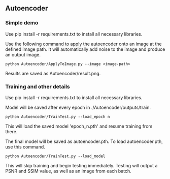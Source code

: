 
## Autoencoder


### Simple demo

Use pip install -r requirements.txt to install all necessary libraries.

Use the following command to apply the autoencoder onto an image at the defined image path. It will automatically add noise to the image and produce an output image.

`python Autoencoder/ApplyToImage.py --image <image-path>`

Results are saved as Autoencoder/result.png.

### Training and other details

Use pip install -r requirements.txt to install all necessary libraries.

Model will be saved after every epoch in ./Autoencoder/outputs/train. 

`python Autoencoder/TrainTest.py --load_epoch n`

This will load the saved model 'epoch_n.pth' and resume training from there.

The final model will be saved as autoencoder.pth. To load autoencoder.pth, use this command.

`python Autoencoder/TrainTest.py --load_model`

This will skip training and begin testing immediately. Testing will output a PSNR and SSIM value, as well as an image from each batch.

